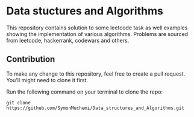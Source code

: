 # Data stuctures and Algorithms

This repository contains solution to some leetcode task as well examples showing the implementation of various algorithms. 
Problems are sourced from leetcode, hackerrank, codewars and others.

## Contribution

To make any change to this repository, feel free to create a pull request. You'll might need to clone it first.

Run the following command on your terminal to clone the repo:

```shell
git clone https://github.com/SymonMuchemi/Data_structures_and_Algorithms.git
```


